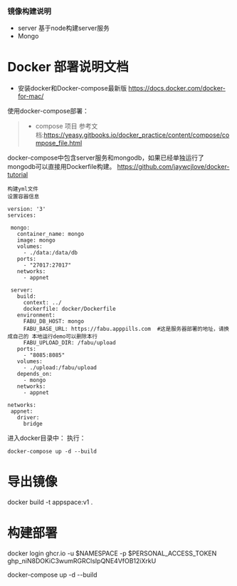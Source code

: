 ### 镜像构建说明

- server
    基于node构建server服务
- Mongo
    


# Docker 部署说明文档

- 安装docker和Docker-compose最新版
  https://docs.docker.com/docker-for-mac/

使用docker-compose部署：
>  - compose 项目
参考文档:https://yeasy.gitbooks.io/docker_practice/content/compose/compose_file.html

docker-compose中包含server服务和mongodb，如果已经单独运行了mongodb可以直接用Dockerfile构建。
https://github.com/jaywcjlove/docker-tutorial
 ```
构建yml文件
设置容器信息

version: '3'
services:

  mongo:
    container_name: mongo
    image: mongo
    volumes:
      - ./data:/data/db
    ports:
      - "27017:27017"
    networks:
      - appnet

  server:
    build:
      context: ../
      dockerfile: docker/Dockerfile
    environment:
      FABU_DB_HOST: mongo
      FABU_BASE_URL: https://fabu.apppills.com  #这是服务器部署的地址，请换成自己的 本地运行demo可以删除本行
      FABU_UPLOAD_DIR: /fabu/upload 
    ports: 
      - "8085:8085"
    volumes:
      - ./upload:/fabu/upload
    depends_on:
      - mongo
    networks:
      - appnet

networks:
  appnet:
    driver:
      bridge

 ```

进入docker目录中：
执行：
```
docker-compose up -d --build
```

# 导出镜像
docker build -t appspace:v1 .

# 构建部署
docker login ghcr.io -u $NAMESPACE -p $PERSONAL_ACCESS_TOKEN
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

docker-compose up -d --build 

